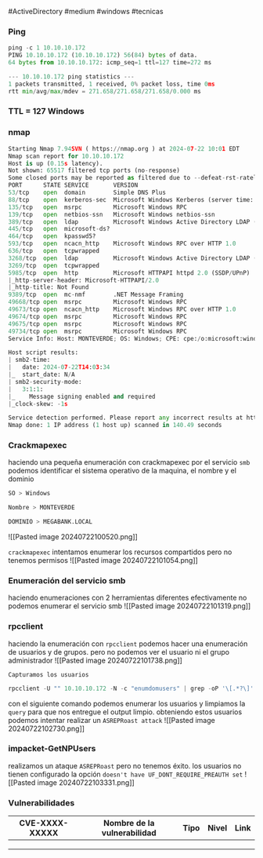 #ActiveDirectory #medium #windows #tecnicas 
### Ping

```python
ping -c 1 10.10.10.172
PING 10.10.10.172 (10.10.10.172) 56(84) bytes of data.
64 bytes from 10.10.10.172: icmp_seq=1 ttl=127 time=272 ms

--- 10.10.10.172 ping statistics ---
1 packets transmitted, 1 received, 0% packet loss, time 0ms
rtt min/avg/max/mdev = 271.658/271.658/271.658/0.000 ms
```

### TTL = 127 Windows

### nmap

```python
Starting Nmap 7.94SVN ( https://nmap.org ) at 2024-07-22 10:01 EDT
Nmap scan report for 10.10.10.172
Host is up (0.15s latency).
Not shown: 65517 filtered tcp ports (no-response)
Some closed ports may be reported as filtered due to --defeat-rst-ratelimit
PORT      STATE SERVICE       VERSION
53/tcp    open  domain        Simple DNS Plus
88/tcp    open  kerberos-sec  Microsoft Windows Kerberos (server time: 2024-07-22 14:02:43Z)
135/tcp   open  msrpc         Microsoft Windows RPC
139/tcp   open  netbios-ssn   Microsoft Windows netbios-ssn
389/tcp   open  ldap          Microsoft Windows Active Directory LDAP (Domain: MEGABANK.LOCAL0., Site: Default-First-Site-Name)
445/tcp   open  microsoft-ds?
464/tcp   open  kpasswd5?
593/tcp   open  ncacn_http    Microsoft Windows RPC over HTTP 1.0
636/tcp   open  tcpwrapped
3268/tcp  open  ldap          Microsoft Windows Active Directory LDAP (Domain: MEGABANK.LOCAL0., Site: Default-First-Site-Name)
3269/tcp  open  tcpwrapped
5985/tcp  open  http          Microsoft HTTPAPI httpd 2.0 (SSDP/UPnP)
|_http-server-header: Microsoft-HTTPAPI/2.0
|_http-title: Not Found
9389/tcp  open  mc-nmf        .NET Message Framing
49668/tcp open  msrpc         Microsoft Windows RPC
49673/tcp open  ncacn_http    Microsoft Windows RPC over HTTP 1.0
49674/tcp open  msrpc         Microsoft Windows RPC
49675/tcp open  msrpc         Microsoft Windows RPC
49734/tcp open  msrpc         Microsoft Windows RPC
Service Info: Host: MONTEVERDE; OS: Windows; CPE: cpe:/o:microsoft:windows

Host script results:
| smb2-time: 
|   date: 2024-07-22T14:03:34
|_  start_date: N/A
| smb2-security-mode: 
|   3:1:1: 
|_    Message signing enabled and required
|_clock-skew: -1s

Service detection performed. Please report any incorrect results at https://nmap.org/submit/ .
Nmap done: 1 IP address (1 host up) scanned in 140.49 seconds
```

### Crackmapexec 
haciendo una pequeña enumeración con crackmapexec por el servicio `smb` podemos identificar el sistema operativo de la maquina, el nombre y el dominio

```python
SO > Windows

Nombre > MONTEVERDE

DOMINIO > MEGABANK.LOCAL
```

![[Pasted image 20240722100520.png]]

`crackmapexec`
intentamos enumerar los recursos compartidos pero no tenemos permisos
![[Pasted image 20240722101054.png]]

### Enumeración del servicio smb
haciendo enumeraciones con 2 herramientas diferentes efectivamente no podemos enumerar el servicio smb
![[Pasted image 20240722101319.png]]

### rpcclient
haciendo la enumeración con `rpcclient` podemos hacer una enumeración de usuarios y de grupos. pero no podemos ver el usuario ni el grupo administrador
![[Pasted image 20240722101738.png]]

`Capturamos los usuarios`

```python
rpcclient -U "" 10.10.10.172 -N -c "enumdomusers" | grep -oP '\[.*?\]' | grep -v "0x" | tr -d '[]'
```

con el siguiente comando podemos enumerar los usuarios y limpiamos la `query` para que nos entregue el output limpio. obteniendo estos usuarios podemos intentar realizar un `ASREPRoast attack` 
![[Pasted image 20240722102730.png]]

### impacket-GetNPUsers
realizamos un ataque `ASREPRoast` pero no tenemos éxito. los usuarios no tienen configurado la opción `doesn't have UF_DONT_REQUIRE_PREAUTH set`
![[Pasted image 20240722103331.png]]







### Vulnerabilidades

| CVE-XXXX-XXXXX | Nombre de la vulnerabilidad | Tipo | Nivel | Link |
| -------------- | --------------------------- | ---- | ----- | ---- |
|                |                             |      |       |      |
|                |                             |      |       |      |
|                |                             |      |       |      |
